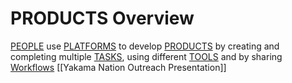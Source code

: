 # PRODUCTS Overview
 [PEOPLE](PEOPLE.md) use [PLATFORMS](PLATFORMS.md) to develop [PRODUCTS](PRODUCTS.md) by creating and completing multiple [TASKS](TASKS.md), using different [TOOLS](TOOLS.md) and by sharing [Workflows](Workflows.md)
[[Yakama Nation Outreach Presentation]]

 
